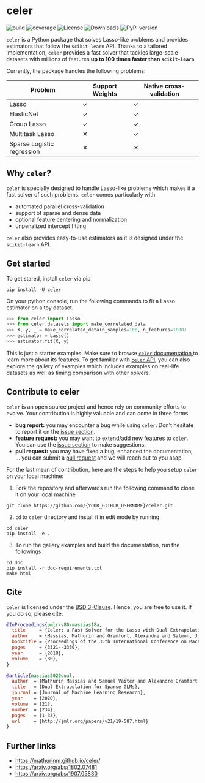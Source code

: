 # celer

![build](https://github.com/mathurinm/celer/workflows/build/badge.svg)
![coverage](https://codecov.io/gh/mathurinm/celer/branch/main/graphs/badge.svg?branch=main)
![License](https://img.shields.io/badge/License-BSD_3--Clause-blue.svg)
![Downloads](https://pepy.tech/badge/celer/month)
![PyPI version](https://badge.fury.io/py/celer.svg)


``celer`` is a Python package that solves Lasso-like problems and provides estimators that follow the ``scikit-learn`` API. Thanks to a tailored implementation, ``celer`` provides a fast solver that tackles large-scale datasets with millions of features **up to 100 times faster than ``scikit-learn``**.

Currently, the package handles the following problems:


| Problem                       | Support Weights | Native cross-validation
| -----------                   | -----------     |----------------
| Lasso                         | ✓               | ✓
| ElasticNet                    | ✓               | ✓
| Group Lasso                   | ✓               | ✓
| Multitask Lasso               | ✕               | ✓
| Sparse Logistic regression    | ✕               | ✕



## Why ``celer``?

``celer`` is specially designed to handle Lasso-like problems which makes it a fast solver of such problems.
``celer`` comes particularly with

- automated parallel cross-validation
- support of sparse and dense data
- optional feature centering and normalization
- unpenalized intercept fitting

``celer`` also provides easy-to-use estimators as it is designed under the ``scikit-learn`` API.



## Get started

To get stared, install ``celer`` via pip

```shell
pip install -U celer
```

On your python console,
run the following commands to fit a Lasso estimator on a toy dataset.

```python
>>> from celer import Lasso
>>> from celer.datasets import make_correlated_data
>>> X, y, _ = make_correlated_data(n_samples=100, n_features=1000)
>>> estimator = Lasso()
>>> estimator.fit(X, y)
```

This is just a starter examples.
Make sure to browse [``celer`` documentation ](https://mathurinm.github.io/celer/) to learn more about its features.
To get familiar with [``celer`` API](https://mathurinm.github.io/celer/api.html), you can also explore the gallery of examples
which includes examples on real-life datasets as well as timing comparison with other solvers.



## Contribute to celer

``celer`` is an open source project and hence rely on community efforts to evolve.
Your contribution is highly valuable and can come in three forms

- **bug report:** you may encounter a bug while using ``celer``. Don't hesitate to report it on the [issue section](https://github.com/mathurinm/celer/issues).
- **feature request:** you may want to extend/add new features to ``celer``. You can use the [issue section](https://github.com/mathurinm/celer/issues) to make suggestions.
- **pull request:** you may have fixed a bug, enhanced the documentation, ... you can submit a [pull request](https://github.com/mathurinm/celer/pulls) and we will reach out to you asap.

For the last mean of contribution, here are the steps to help you setup ``celer`` on your local machine:

1. Fork the repository and afterwards run the following command to clone it on your local machine

```shell
git clone https://github.com/{YOUR_GITHUB_USERNAME}/celer.git
```

2. ``cd`` to ``celer`` directory and install it in edit mode by running

```shell
cd celer
pip install -e .
```

3. To run the gallery examples and build the documentation, run the followings

```shell
cd doc
pip install -r doc-requirements.txt
make html
```


## Cite

``celer`` is licensed under the [BSD 3-Clause](https://github.com/mathurinm/celer/blob/main/LICENSE). Hence, you are free to use it.
If you do so, please cite:


```bibtex
@InProceedings{pmlr-v80-massias18a,
  title     = {Celer: a Fast Solver for the Lasso with Dual Extrapolation},
  author    = {Massias, Mathurin and Gramfort, Alexandre and Salmon, Joseph},
  booktitle = {Proceedings of the 35th International Conference on Machine Learning},
  pages     = {3321--3330},
  year      = {2018},
  volume    = {80},
}

@article{massias2020dual,
  author  = {Mathurin Massias and Samuel Vaiter and Alexandre Gramfort and Joseph Salmon},
  title   = {Dual Extrapolation for Sparse GLMs},
  journal = {Journal of Machine Learning Research},
  year    = {2020},
  volume  = {21},
  number  = {234},
  pages   = {1-33},
  url     = {http://jmlr.org/papers/v21/19-587.html}
}
```

## Further links

- https://mathurinm.github.io/celer/
- https://arxiv.org/abs/1802.07481
- https://arxiv.org/abs/1907.05830